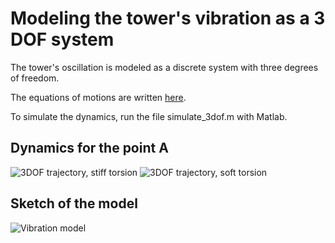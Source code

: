 # Modeling the tower's vibration as a 3 DOF system

The tower's oscillation is modeled as a discrete system with three degrees of freedom.

The equations of motions are written [here](../blob/main/src/3dof-model/2021-07-25_EquationsOfMotion.pdf). 

To simulate the dynamics, run the file simulate_3dof.m with Matlab.


## Dynamics for the point A

![3DOF trajectory, stiff torsion](https://github.com/k323r/Preprint-Eccentric-Mass/blob/main/src/3dof-model/trajectory.gif)
![3DOF trajectory, soft torsion](https://github.com/k323r/Preprint-Eccentric-Mass/blob/main/src/3dof-model/trajectory_soft_torsion.gif)

## Sketch of the model

![Vibration model](https://github.com/k323r/Preprint-Eccentric-Mass/blob/main/src/3dof-model/vibration_model.jpg)
